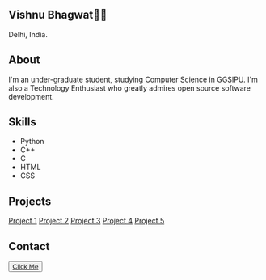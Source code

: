 <body>
    <div class="grid-2">
        <div class="section-1">
            <i class="fas fa-code fa-5x white"></i>
            <h2>Vishnu Bhagwat👨‍💻</h2>
            <p>Delhi, India.</p>
            <a href="#"><i class="fab fa-twitter"></i></a>
            <a href="#"><i class="fab fa-github"></i></a>
        </div>
        <div class="section-2">
            <h2>About</h2>
            <p>I'm an under-graduate student, studying Computer Science in GGSIPU. I'm also a Technology Enthusiast who greatly admires open source software development.</p>
            <h2>Skills</h2>
            <p><ul>
                <li>Python</li>
                <li>C++</li>
                <li>C</li>
                <li>HTML</li>
                <li>CSS</li>
            </ul></p>
            <h2>Projects</h2>
            <a href="#">Project 1</a>
            <a href="#">Project 2</a>
            <a href="#">Project 3</a>
            <a href="#">Project 4</a>
            <a href="#">Project 5</a>
            <h2>Contact</h2>
            <button><a href="https://rogue-wild.github.io/New-CV/">Click Me</a></button>
        </div>
    </div>
</body>

